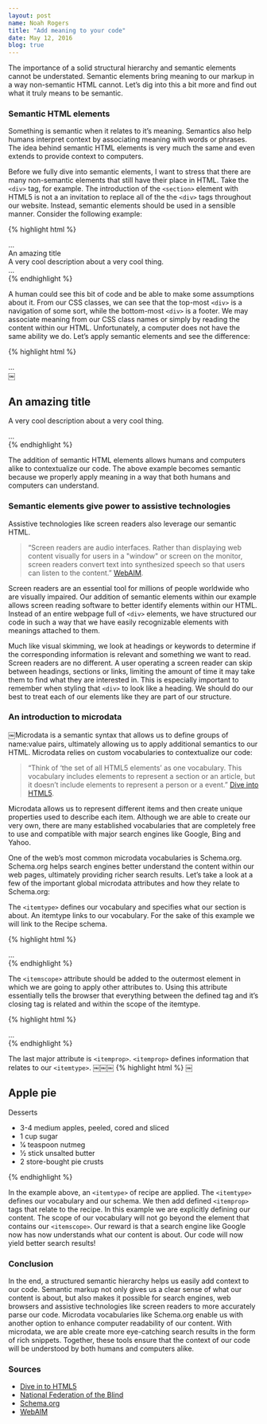 ```yaml
---
layout: post
name: Noah Rogers
title: "Add meaning to your code"
date: May 12, 2016
blog: true
---
```


The importance of a solid structural hierarchy and semantic elements cannot be understated. Semantic elements bring meaning to our markup in a way non-semantic HTML cannot. Let’s dig into this a bit more and find out what it truly means to be semantic.

### Semantic HTML elements
Something is semantic when it relates to it’s meaning. Semantics also help humans interpret context by associating meaning with words or phrases. The idea behind semantic HTML elements is very much the same and even extends to provide context to computers.

Before we fully dive into semantic elements, I want to stress that there are many non-semantic elements that still have their place in HTML. Take the `<div>` tag, for example. The introduction of the `<section>` element with HTML5 is not a an invitation to replace all of the the `<div>` tags throughout our website. Instead, semantic elements should be used in a sensible manner. Consider the following example:

{% highlight html %}
<div class=”navigation”> ... </div>
  <div class=”section”>
    <div class=”section-title”>An amazing title</div>
    <div class=”description”>A very cool description about a very cool thing.</div>
  </div>
<div class=”footer”> ... </div>
{% endhighlight %}

A human could see this bit of code and be able to make some assumptions about it. From our CSS classes, we can see that the top-most `<div>` is a navigation of some sort, while the bottom-most `<div>` is a footer. We may associate meaning from our CSS class names or simply by reading the content within our HTML. Unfortunately, a computer does not have the same ability we do. Let’s apply semantic elements and see the difference:

{% highlight html %}
<nav> ... </nav>
  ￼<section>
    <h1>An amazing title</h1>
    <p>A very cool description about a very cool thing.</p>
  </section>
<footer> ... </footer>
{% endhighlight %}

The addition of semantic HTML elements allows humans and computers alike to contextualize our code. The above example becomes semantic because we properly apply meaning in a way that both humans and computers can understand.

### Semantic elements give power to assistive technologies
Assistive technologies like screen readers also leverage our semantic HTML.

> “Screen readers are audio interfaces. Rather than displaying web content visually for users in a "window" or screen on the monitor, screen readers convert text into synthesized speech so that users can listen to the content.” [WebAIM](h​ttp://webaim.org/techniques/screenreader).
​

Screen readers are an essential tool for millions of people worldwide who are visually impaired. Our addition of semantic elements within our example allows screen reading software to better identify elements within our HTML. Instead of an entire webpage full of `<div>` elements, we have structured our code in such a way that we have easily recognizable elements with meanings attached to them.

Much like visual skimming, we look at headings or keywords to determine if the corresponding information is relevant and something we want to read. Screen readers are no different. A user operating a screen reader can skip between headings, sections or links, limiting the amount of time it may take them to find what they are interested in. This is especially important to remember when styling that `<div>` to look like a heading. We should do our best to treat each of our elements like they are part of our structure.

### An introduction to microdata
￼Microdata is a semantic syntax that allows us to define groups of name:value pairs, ultimately allowing us to apply additional semantics to our HTML. Microdata relies on custom vocabularies to contextualize our code:

> “Think of ‘the set of all HTML5 elements’ as one vocabulary. This vocabulary includes elements to represent a section or an article, but it doesn’t include elements to represent a person or a event.” [Dive into HTML5](h​ttp://diveintohtml5.info/extensibility.html).

Microdata allows us to represent different items and then create unique properties used to describe each item. Although we are able to create our very own, there are many established vocabularies that are completely free to use and compatible with major search engines like Google, Bing and Yahoo.

One of the web’s most common microdata vocabularies is Schema.org. Schema.org helps search engines better understand the content within our web pages, ultimately providing richer search results. Let’s take a look at a few of the important global microdata attributes and how they relate to Schema.org:

The `<itemtype>` defines our vocabulary and specifies what our section is about. An itemtype links to our vocabulary. For the sake of this example we will link to the Recipe schema.

{% highlight html %}
<section itemtype="h​ttp://schema.org/Recipe"​> ... </section>
{% endhighlight %}

The `<itemscope>` attribute should be added to the outermost element in which we are going to apply other attributes to. Using this attribute essentially tells the browser that everything between the defined tag and it’s closing tag is related and within the scope of the itemtype.

{% highlight html %}
<section itemscope itemtype="h​ttp://schema.org/Recipe"​> ... </section>
{% endhighlight %}

The last major attribute is `<itemprop>`. `<itemprop>` defines information that relates to our `<itemtype>`.
￼￼￼
{% highlight html %}
￼<section itemscope itemtype="http://schema.org/Recipe">
  <h1 itemprop="name">Apple pie</h1>
  <p itemprop="recipeCategory">Desserts</p>
  <ul>
    <li itemprop="recipeIngredient">3-4 medium apples, peeled, cored and sliced</li> <li itemprop="recipeIngredient">1 cup sugar</li>
    <li itemprop="recipeIngredient">1⁄4 teaspoon nutmeg</li>
    <li itemprop="recipeIngredient">1⁄2 stick unsalted butter</li>
    <li itemprop="recipeIngredient">2 store-bought pie crusts</li> </ul>
</section>
{% endhighlight %}

In the example above, an `<itemtype>` of recipe are applied. The `<itemtype>` defines our vocabulary and our schema. We then add defined `<itemprop>` tags that relate to the recipe. In this example we are explicitly defining our content. The scope of our vocabulary will not go beyond the element that contains our `<itemscope>`. Our reward is that a search engine like Google now has now understands what our content is about. Our code will now yield better search results!

### Conclusion
In the end, a structured semantic hierarchy helps us easily add context to our code. Semantic markup not only gives us a clear sense of what our content is about, but also makes it possible for search engines, web browsers and assistive technologies like screen readers to more accurately parse our code. Microdata vocabularies like Schema.org enable us with another option to enhance computer readability of our content. With microdata, we are able create more eye-catching search results in the form of rich snippets. Together, these tools ensure that the context of our code will be understood by both humans and computers alike.

### Sources

* [Dive in to HTML5](http://diveintohtml5.info/extensibility.html)
* [National Federation of the Blind](https://nfb.org/blindness-statistics)
* [Schema.org](https://schema.org/)
* [WebAIM](http://webaim.org/techniques/screenreader/)

